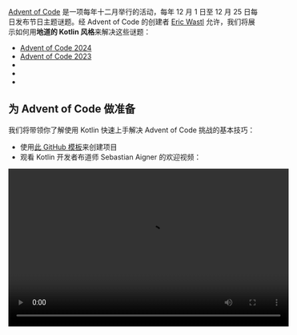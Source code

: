 [//]: # (title: 用地道的 Kotlin 风格解决 Advent of Code 谜题)

[Advent of Code](https://adventofcode.com/) 是一项每年十二月举行的活动，每年 12 月 1 日至 12 月 25 日每日发布节日主题谜题。经 Advent of Code 的创建者 [Eric Wastl](http://was.tl/) 允许，我们将展示如何用**地道的 Kotlin 风格**来解决这些谜题：

* [Advent of Code 2024](https://www.youtube.com/playlist?list=PLlFc5cFwUnmwHaD3-qeoLHnho_PY2g9JX)
* [Advent of Code 2023](https://www.youtube.com/playlist?list=PLlFc5cFwUnmzk0wvYW4aTl57F2VNkFisU)
* [](#advent-of-code-2022)
* [](#advent-of-code-2021)
* [](#advent-of-code-2020)

## 为 Advent of Code 做准备

我们将带领你了解使用 Kotlin 快速上手解决 Advent of Code 挑战的基本技巧：

* 使用[此 GitHub 模板](https://github.com/kotlin-hands-on/advent-of-code-kotlin-template)来创建项目
* 观看 Kotlin 开发者布道师 Sebastian Aigner 的欢迎视频：

<video width="560" height="315" src="https://www.youtube.com/v/6-XSehwRgSY" title="Get Ready for Advent of Code 2021"/>

## Advent of Code 2022

### 第 1 天：卡路里计数

了解 [Kotlin Advent of Code 模板](https://github.com/kotlin-hands-on/advent-of-code-kotlin-template)以及 Kotlin 中用于处理字符串和集合的便捷函数，例如 [`maxOf()`](https://kotlinlang.org/api/latest/jvm/stdlib/kotlin.collections/max-of.html) 和 [`sumOf()`](https://kotlinlang.org/api/latest/jvm/stdlib/kotlin.collections/sum-of.html)。了解扩展函数如何帮助你以良好的方式组织解决方案。

* 在 [Advent of Code](https://adventofcode.com/2022/day/1) 上阅读谜题描述
* 观看视频中的解决方案：

![YouTube](youtube.svg){width=25}{type="joined"} [Advent of Code 2022 Day 1 | Kotlin](https://www.youtube.com/watch?v=ntbsbqLCKDs)

### 第 2 天：石头剪刀布

了解 Kotlin 中 `Char` 类型的操作，了解 `Pair` 类型和 `to` 构造函数如何与模式匹配很好地协同工作。了解如何使用 [`compareTo()`](https://kotlinlang.org/api/latest/jvm/stdlib/kotlin/-comparable/compare-to.html) 函数对自己的对象进行排序。

* 在 [Advent of Code](https://adventofcode.com/2022/day/2) 上阅读谜题描述
* 观看视频中的解决方案：

![YouTube](youtube.svg){width=25}{type="joined"} [Advent of Code 2022 Day 2 | Kotlin](https://www.youtube.com/watch?v=Fn0SY2yGDSA)

### 第 3 天：背包整理

了解 [kotlinx.benchmark](https://github.com/Kotlin/kotlinx-benchmark) 库如何帮助你理解代码的性能特性。了解 intersect 等集合操作如何帮助你选择重叠数据，并查看同一解决方案不同实现之间的性能比较。

* 在 [Advent of Code](https://adventofcode.com/2022/day/3) 上阅读谜题描述
* 观看视频中的解决方案：

![YouTube](youtube.svg){width=25}{type="joined"} [Advent of Code 2022 Day 3 | Kotlin](https://www.youtube.com/watch?v=IPLfo4zXNjk)

### 第 4 天：营地清理

了解中缀函数和操作符函数如何使你的代码更具表现力，以及 `String` 和 `IntRange` 类型的扩展函数如何轻松解析输入。

* 在 [Advent of Code](https://adventofcode.com/2022/day/4) 上阅读谜题描述
* 观看视频中的解决方案：

![YouTube](youtube.svg){width=25}{type="joined"} [Advent of Code 2022 Day 4 | Kotlin](https://www.youtube.com/watch?v=dBIbr55YS0A)

### 第 5 天：补给堆栈

了解如何使用工厂函数构建更复杂的对象、如何使用正则表达式以及双端 [`ArrayDeque`](https://kotlinlang.org/api/latest/jvm/stdlib/kotlin.collections/-array-deque/) 类型。

* 在 [Advent of Code](https://adventofcode.com/2022/day/5) 上阅读谜题描述
* 观看视频中的解决方案：

![YouTube](youtube.svg){width=25}{type="joined"} [Advent of Code 2022 Day 5 | Kotlin](https://www.youtube.com/watch?v=lKq6r5Nt8Yo)

### 第 6 天：调谐器故障

通过 [kotlinx.benchmark](https://github.com/Kotlin/kotlinx-benchmark) 库进行更深入的性能研究，比较同一解决方案的 16 种不同变体的特性。

* 在 [Advent of Code](https://adventofcode.com/2022/day/6) 上阅读谜题描述
* 观看视频中的解决方案：

![YouTube](youtube.svg){width=25}{type="joined"} [Advent of Code 2022 Day 6 | Kotlin](https://www.youtube.com/watch?v=VbBhaQhW0zk)

### 第 7 天：设备无剩余空间

了解如何建模树结构，并观看以编程方式生成 Kotlin 代码的演示。

* 在 [Advent of Code](https://adventofcode.com/2022/day/7) 上阅读谜题描述
* 观看视频中的解决方案：

![YouTube](youtube.svg){width=25}{type="joined"} [Advent of Code 2022 Day 7 | Kotlin](https://www.youtube.com/watch?v=Q819VW8yxFo)

### 第 8 天：树屋

了解 `sequence` 构建器的实际应用，以及程序的初稿和地道的 Kotlin 解决方案之间可能有多大差异（特邀嘉宾 Roman Elizarov！）。

* 在 [Advent of Code](https://adventofcode.com/2022/day/8) 上阅读谜题描述
* 观看视频中的解决方案：

![YouTube](youtube.svg){width=25}{type="joined"} [Advent of Code 2022 Day 8 | Kotlin](https://www.youtube.com/watch?v=6d6FXFh-UdA)

### 第 9 天：绳桥

了解 `run` 函数、标签返回，以及 `coerceIn` 或 `zipWithNext` 等便捷的标准库函数。了解如何使用 `List` 和 `MutableList` 构造函数构建给定大小的 `list`，并预览基于 Kotlin 的问题陈述可视化。

* 在 [Advent of Code](https://adventofcode.com/2022/day/9) 上阅读谜题描述
* 观看视频中的解决方案：

![YouTube](youtube.svg){width=25}{type="joined"} [Advent of Code 2022 Day 9 | Kotlin](https://www.youtube.com/watch?v=ShU9dNUa_3g)

### 第 10 天：阴极射线管

了解区间和 `in` 操作符如何使区间检测变得自然，函数形参如何变为接收者，以及对 `tailrec` 修饰符的简要探查。

* 在 [Advent of Code](https://adventofcode.com/2022/day/10) 上阅读谜题描述
* 观看视频中的解决方案：

![YouTube](youtube.svg){width=25}{type="joined"} [Advent of Code 2022 Day 10 | Kotlin](https://www.youtube.com/watch?v=KVyeNmFHoL4)

### 第 11 天：中间的猴子

了解如何从可变、命令式代码转向更函数式的方法，该方法利用不可变和只读数据结构。了解上下文接收者，以及我们的嘉宾如何专为 Advent of Code 构建他自己的可视化库。

* 在 [Advent of Code](https://adventofcode.com/2022/day/11) 上阅读谜题描述
* 观看视频中的解决方案：

![YouTube](youtube.svg){width=25}{type="joined"} [Advent of Code 2022 Day 11 | Kotlin](https://www.youtube.com/watch?v=1eBSyPe_9j0)

### 第 12 天：爬山算法

使用队列、`ArrayDeque`、函数引用和 `tailrec` 修饰符，用 Kotlin 解决寻路问题。

* 在 [Advent of Code](https://adventofcode.com/2022/day/12) 上阅读谜题描述
* 观看视频中的解决方案：

![YouTube](youtube.svg){width=25}{type="joined"} [Advent of Code 2022 Day 12 | Kotlin](https://www.youtube.com/watch?v=tJ74hi_3sk8)

## Advent of Code 2021

> 阅读我们关于 [Advent of Code 2021 的博客文章](https://blog.jetbrains.com/kotlin/2021/11/advent-of-code-2021-in-kotlin/)
>
{style="tip"}

### 第 1 天：声纳扫描

应用 `windowed` 和 `count` 函数来处理整数对和整数三元组。

* 在 [Advent of Code](https://adventofcode.com/2021/day/1) 上阅读谜题描述
* 查阅 Anton Arhipov 在 [Kotlin 博客](https://blog.jetbrains.com/kotlin/2021/12/advent-of-code-2021-in-kotlin-day-1) 上的解决方案，或观看视频：

![YouTube](youtube.svg){width=25}{type="joined"} [Advent of Code 2021 in Kotlin, Day 1: Sonar Sweep](https://www.youtube.com/watch?v=76IzmtOyiHw)

### 第 2 天：潜水！

了解解构声明和 `when` 表达式。

* 在 [Advent of Code](https://adventofcode.com/2021/day/2) 上阅读谜题描述
* 查阅 Pasha Finkelshteyn 在 [GitHub](https://github.com/asm0dey/aoc-2021/blob/main/src/Day02.kt) 上的解决方案，或观看视频：

![YouTube](youtube.svg){width=25}{type="joined"} [Advent of Code 2021 in Kotlin, Day 2: Dive!](https://www.youtube.com/watch?v=4A2WwniJdNc)

### 第 3 天：二进制诊断

探索处理二进制数的不同方式。

* 在 [Advent of Code](https://adventofcode.com/2021/day/3) 上阅读谜题描述
* 查阅 Sebastian Aigner 在 [Kotlin 博客](https://blog.jetbrains.com/kotlin/2021/12/advent-of-code-2021-in-kotlin-day-3/) 上的解决方案，或观看视频：

![YouTube](youtube.svg){width=25}{type="joined"} [Advent of Code 2021 in Kotlin, Day 3: Binary Diagnostic](https://www.youtube.com/watch?v=mF2PTnnOi8w)

### 第 4 天：巨型鱿鱼

了解如何解析输入并引入一些领域类以进行更便捷的处理。

* 在 [Advent of Code](https://adventofcode.com/2021/day/4) 上阅读谜题描述
* 查阅 Anton Arhipov 在 [GitHub](https://github.com/antonarhipov/advent-of-code-2021/blob/main/src/Day04.kt) 上的解决方案，或观看视频：

![YouTube](youtube.svg){width=25}{type="joined"} [Advent of Code 2021 in Kotlin, Day 4: Giant Squid](https://www.youtube.com/watch?v=wL6sEoLezPQ)

## Advent of Code 2020

> 你可以在我们的 [GitHub 版本库](https://github.com/kotlin-hands-on/advent-of-code-2020/) 中找到 Advent of Code 2020 谜题的所有解决方案。
>
{style="tip"}

### 第 1 天：报告修复

探索输入处理、遍历 `list`、构建 `map` 的不同方式，以及使用 [`let`](scope-functions.md#let) 函数来简化你的代码。

* 在 [Advent of Code](https://adventofcode.com/2020/day/1) 上阅读谜题描述
* 查阅 Svetlana Isakova 在 [Kotlin 博客](https://blog.jetbrains.com/kotlin/2021/07/advent-of-code-in-idiomatic-kotlin/) 上的解决方案，或观看视频：

![YouTube](youtube.svg){width=25}{type="joined"} [Learn Kotlin With the Kotlin Team: Advent of Code 2020 #1](https://www.youtube.com/watch?v=o4emra1xm88)

### 第 2 天：密码哲学

探索字符串工具函数、正则表达式、集合操作，以及 [`let`](scope-functions.md#let) 函数如何有助于转换你的表达式。

* 在 [Advent of Code](https://adventofcode.com/2020/day/2) 上阅读谜题描述
* 查阅 Svetlana Isakova 在 [Kotlin 博客](https://blog.jetbrains.com/kotlin/2021/07/advent-of-code-in-idiomatic-kotlin-day2/) 上的解决方案，或观看视频：

![YouTube](youtube.svg){width=25}{type="joined"} [Learn Kotlin with The Kotlin Team: Advent of Code 2020 #2](https://www.youtube.com/watch?v=MyvJ7G6aErQ)

### 第 3 天：雪橇轨迹

比较命令式和更函数式的代码风格，处理 `pair` 和 [`reduce()`](https://kotlinlang.org/api/latest/jvm/stdlib/kotlin.collections/reduce.html) 函数，在列选择模式下编辑代码，并修复整数溢出。

* 在 [Advent of Code](https://adventofcode.com/2020/day/3) 上阅读谜题描述
* 查阅 Mikhail Dvorkin 在 [GitHub](https://github.com/kotlin-hands-on/advent-of-code-2020/blob/master/src/day03/day3.kt) 上的解决方案，或观看视频：

![YouTube](youtube.svg){width=25}{type="joined"} [Learn Kotlin with the Kotlin Team: Advent of Code 2020 #3](https://www.youtube.com/watch?v=ounCIclwOAw)

### 第 4 天：护照处理

应用 [`when`](control-flow.md#when-expressions-and-statements) 表达式并探索验证输入的不同方式：工具函数、处理区间、检测集合成员资格以及匹配特定的正则表达式。

* 在 [Advent of Code](https://adventofcode.com/2020/day/4) 上阅读谜题描述
* 查阅 Sebastian Aigner 在 [Kotlin 博客](https://blog.jetbrains.com/kotlin/2021/09/validating-input-advent-of-code-in-kotlin/) 上的解决方案，或观看视频：

![YouTube](youtube.svg){width=25}{type="joined"} [Learn Kotlin with the Kotlin Team: Advent of Code 2020 #4](https://www.youtube.com/watch?v=-kltG4Ztv1s)

### 第 5 天：二进制登机牌

使用 Kotlin 标准库函数（`replace()`、`toInt()`、`find()`）来处理数字的二进制表示，探索强大的局部函数，并了解如何在 Kotlin 1.5 中使用 `max()` 函数。

* 在 [Advent of Code](https://adventofcode.com/2020/day/5) 上阅读谜题描述
* 查阅 Svetlana Isakova 在 [Kotlin 博客](https://blog.jetbrains.com/kotlin/2021/09/idiomatic-kotlin-binary-representation/) 上的解决方案，或观看视频：

![YouTube](youtube.svg){width=25}{type="joined"} [Learn Kotlin with the Kotlin Team: Advent of Code 2020 #5](https://www.youtube.com/watch?v=XEFna3xyxeY)

### 第 6 天：自定义海关

了解如何使用标准库函数：`map()`、`reduce()`、`sumOf()`、`intersect()` 和 `union()` 在字符串和集合中分组和计数字符。

* 在 [Advent of Code](https://adventofcode.com/2020/day/6) 上阅读谜题描述
* 查阅 Anton Arhipov 在 [Kotlin 博客](https://blog.jetbrains.com/kotlin/2021/09/idiomatic-kotlin-set-operations/) 上的解决方案，或观看视频：

![YouTube](youtube.svg){width=25}{type="joined"} [Learn Kotlin with the Kotlin Team: Advent of Code 2020 #6](https://www.youtube.com/watch?v=QLAB0kZ-Tqc)

### 第 7 天：便携手提包

了解如何使用正则表达式，如何在 Kotlin 中使用 Java 的 `HashMaps` 的 `compute()` 方法动态计算 `map` 中的值，使用 `forEachLine()` 函数读取文件，以及比较两种搜索算法：深度优先和广度优先。

* 在 [Advent of Code](https://adventofcode.com/2020/day/7) 上阅读谜题描述
* 查阅 Pasha Finkelshteyn 在 [Kotlin 博客](https://blog.jetbrains.com/kotlin/2021/09/idiomatic-kotlin-traversing-trees/) 上的解决方案，或观看视频：

![YouTube](youtube.svg){width=25}{type="joined"} [Learn Kotlin with the Kotlin Team: Advent of Code 2020 #7](https://www.youtube.com/watch?v=KyZiveDXWHw)

### 第 8 天：手持设备暂停

应用密封类和 lambda 表达式来表示指令，应用 Kotlin `set` 来发现程序执行中的循环，使用 `sequences` 和 `sequence { }` 构建器函数来构建惰性集合，并尝试实验性的 `measureTimedValue()` 函数来检测性能指标。

* 在 [Advent of Code](https://adventofcode.com/2020/day/8) 上阅读谜题描述
* 查阅 Sebastian Aigner 在 [Kotlin 博客](https://blog.jetbrains.com/kotlin/2021/10/idiomatic-kotlin-simulating-a-console/) 上的解决方案，或观看视频：

![YouTube](youtube.svg){width=25}{type="joined"} [Learn Kotlin with the Kotlin Team: Advent of Code 2020 #8](https://www.youtube.com/watch?v=0GWTTSMatO8)

### 第 9 天：编码错误

探索在 Kotlin 中操作 `list` 的不同方式，使用 `any()`、`firstOrNull()`、`firstNotNullOfOrNull()`、`windowed()`、`takeIf()` 和 `scan()` 函数，这些都示例了地道的 Kotlin 风格。

* 在 [Advent of Code](https://adventofcode.com/2020/day/9) 上阅读谜题描述
* 查阅 Svetlana Isakova 在 [Kotlin 博客](https://blog.jetbrains.com/kotlin/2021/10/idiomatic-kotlin-working-with-lists/) 上的解决方案，或观看视频：

![YouTube](youtube.svg){width=25}{type="joined"} [Learn Kotlin with the Kotlin Team: Advent of Code 2020 #9](https://www.youtube.com/watch?v=vj3J9MuF1mI)

## 接下来是什么？

* 完成更多 [Kotlin 心印](koans.md) 任务
* 通过 JetBrains Academy 的免费 [Kotlin 核心学习路径](https://hyperskill.org/tracks?category=4&utm_source=jbkotlin_hs&utm_medium=referral&utm_campaign=kotlinlang-docs&utm_content=button_1&utm_term=22.03.23) 创建可运行的应用程序